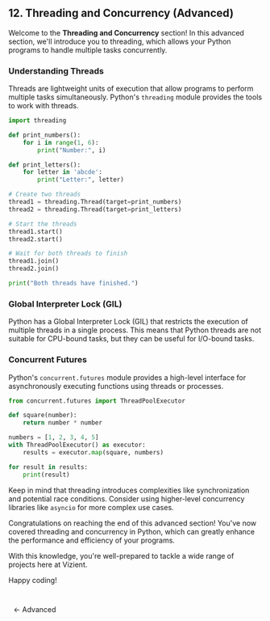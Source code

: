 ## 12. Threading and Concurrency (Advanced)

Welcome to the **Threading and Concurrency** section! In this advanced section, we'll introduce you to threading, which allows your Python programs to handle multiple tasks concurrently.

### Understanding Threads

Threads are lightweight units of execution that allow programs to perform multiple tasks simultaneously. Python's `threading` module provides the tools to work with threads.

```python
import threading

def print_numbers():
    for i in range(1, 6):
        print("Number:", i)

def print_letters():
    for letter in 'abcde':
        print("Letter:", letter)

# Create two threads
thread1 = threading.Thread(target=print_numbers)
thread2 = threading.Thread(target=print_letters)

# Start the threads
thread1.start()
thread2.start()

# Wait for both threads to finish
thread1.join()
thread2.join()

print("Both threads have finished.")
```

### Global Interpreter Lock (GIL)

Python has a Global Interpreter Lock (GIL) that restricts the execution of multiple threads in a single process. This means that Python threads are not suitable for CPU-bound tasks, but they can be useful for I/O-bound tasks.

### Concurrent Futures

Python's `concurrent.futures` module provides a high-level interface for asynchronously executing functions using threads or processes.

```python
from concurrent.futures import ThreadPoolExecutor

def square(number):
    return number * number

numbers = [1, 2, 3, 4, 5]
with ThreadPoolExecutor() as executor:
    results = executor.map(square, numbers)

for result in results:
    print(result)
```

Keep in mind that threading introduces complexities like synchronization and potential race conditions. Consider using higher-level concurrency libraries like `asyncio` for more complex use cases.

Congratulations on reaching the end of this advanced section! You've now covered threading and concurrency in Python, which can greatly enhance the performance and efficiency of your programs.

With this knowledge, you're well-prepared to tackle a wide range of projects here at Vizient. 

Happy coding!


<br>

<div style="display: flex; justify-content: space-between; align-items: center;">
    <a href="https://bitquip.github.io/.NET-TDD/11_adv_intro" style="margin: 10px; text-decoration: none;">← Advanced</a>
    <span style="margin: 10px;"></span>
</div>
